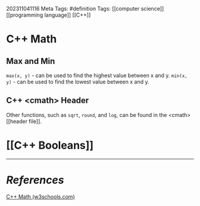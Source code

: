 202311041116
Meta Tags: #definition 
Tags: [[computer science]] [[programming language]] [[C++]]

# C++ Math

## Max and Min

`max(x, y)` - can be used to find the highest value between x and y.
`min(x, y)` - can be used to find the lowest value between x and y.

## C++ \<cmath\> Header

Other functions, such as `sqrt`, `round`, and `log`, can be found in the \<cmath\> [[header file]].

# [[C++ Booleans]]

---
# *References*

[C++ Math (w3schools.com)](https://www.w3schools.com/cpp/cpp_math.asp)